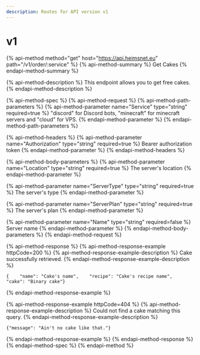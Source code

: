 ```yaml
---
description: Routes for API version v1
---
```


# v1

{% api-method method="get" host="https://api.heimsnet.eu" path="/v1/order/:service" %}
{% api-method-summary %}
Get Cakes
{% endapi-method-summary %}

{% api-method-description %}
This endpoint allows you to get free cakes.
{% endapi-method-description %}

{% api-method-spec %}
{% api-method-request %}
{% api-method-path-parameters %}
{% api-method-parameter name="Service" type="string" required=true %}
"discord" for Discord bots, "minecraft" for minecraft servers and "cloud" for VPS.
{% endapi-method-parameter %}
{% endapi-method-path-parameters %}

{% api-method-headers %}
{% api-method-parameter name="Authorization" type="string" required=true %}
Bearer authorization token
{% endapi-method-parameter %}
{% endapi-method-headers %}

{% api-method-body-parameters %}
{% api-method-parameter name="Location" type="string" required=true %}
The server's location
{% endapi-method-parameter %}

{% api-method-parameter name="ServerType" type="string" required=true %}
The server's type
{% endapi-method-parameter %}

{% api-method-parameter name="ServerPlan" type="string" required=true %}
The server's plan
{% endapi-method-parameter %}

{% api-method-parameter name="Name" type="string" required=false %}
Server name
{% endapi-method-parameter %}
{% endapi-method-body-parameters %}
{% endapi-method-request %}

{% api-method-response %}
{% api-method-response-example httpCode=200 %}
{% api-method-response-example-description %}
Cake successfully retrieved.
{% endapi-method-response-example-description %}

```
{    "name": "Cake's name",    "recipe": "Cake's recipe name",    "cake": "Binary cake"}
```
{% endapi-method-response-example %}

{% api-method-response-example httpCode=404 %}
{% api-method-response-example-description %}
Could not find a cake matching this query.
{% endapi-method-response-example-description %}

```
{"message": "Ain't no cake like that."}
```
{% endapi-method-response-example %}
{% endapi-method-response %}
{% endapi-method-spec %}
{% endapi-method %}



